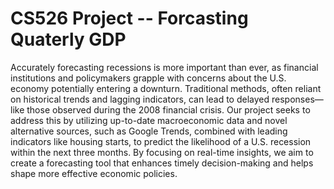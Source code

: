 # CS526 Project -- Forcasting Quaterly GDP

Accurately forecasting recessions is more important than ever, as financial institutions and policymakers grapple with concerns about the U.S. economy potentially entering a downturn. Traditional methods, often reliant on historical trends and lagging indicators, can lead to delayed responses—like those observed during the 2008 financial crisis. Our project seeks to address this by utilizing up-to-date macroeconomic data and novel alternative sources, such as Google Trends, combined with leading indicators like housing starts, to predict the likelihood of a U.S. recession within the next three months. By focusing on real-time insights, we aim to create a forecasting tool that enhances timely decision-making and helps shape more effective economic policies.
